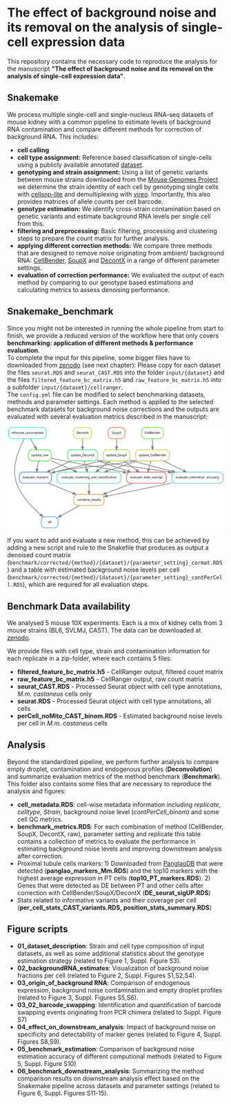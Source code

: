 # The effect of background noise and its removal on the analysis of single-cell expression data

This repository contains the necessary code to reproduce the analysis for the manuscript **"The effect of background noise and its removal on the analysis of single-cell expression data"**.

## Snakemake

We process multiple single-cell and single-nucleus RNA-seq datasets of mouse kidney with a common pipeline to estimate levels of background RNA contamination and compare different methods for correction of background RNA. This includes:  
- **cell calling**  
- **cell type assignment:** Reference based classification of single-cells using a publicly available annotated [dataset](https://genomebiology.biomedcentral.com/articles/10.1186/s13059-020-02048-6).
- **genotyping and strain assignment:** Using a list of genetic variants between mouse strains downloaded from the [Mouse Genomes Project](https://www.sanger.ac.uk/data/mouse-genomes-project//) we determine the strain identity of each cell by genotyping single cells with [cellsnp-lite](https://cellsnp-lite.readthedocs.io/) and demultiplexing with [vireo](https://vireosnp.readthedocs.io/). Importantly, this also provides matrices of allele counts per cell barcode. 
- **genotype estimation:** We identify cross-strain contamination based on genetic variants and estimate background RNA levels per single cell from this.
- **filtering and preprocessing:** Basic filtering, processing and clustering steps to prepare the count matrix for further analysis.
- **applying different correction methods:** We compare three methods that are designed to remove noise originating from ambient/ background RNA: [CellBender](https://www.biorxiv.org/content/10.1101/791699v1), [SoupX](https://doi.org/10.1093/gigascience/giaa151) and [DecontX](https://genomebiology.biomedcentral.com/articles/10.1186/s13059-020-1950-6) in a range of different parameter settings. 
- **evaluation of correction performance:** We evaluated the output of each method by comparing to our genotype based estimations and calculating metrics to assess denoising performance.

## Snakemake_benchmark

Since you might not be interested in running the whole pipeline from start to finish, we provide a reduced version of the workflow here that only covers **benchmarking: application of different methods & performance evaluation**.   
To complete the input for this pipeline, some bigger files have to downloaded from [zenodo](https://zenodo.org/record/7328632#.Y3YMtOzML0s) (see next chapter): Please copy for each dataset the files `seurat.RDS` and `seurat_CAST.RDS` into the folder `input/{dataset}` and the files `filtered_feature_bc_matrix.h5` and `raw_feature_bc_matrix.h5` into a subfolder `input/{dataset}/cellranger`.  
The `config.yml` file can be modified to select benchmarking datasets, methods and parameter settings. Each method is applied to the selected benchmark datasets for background noise corrections and the outputs are evaluated with several evaluation metrics described in the manuscript: 

![workflow](https://github.com/Hellmann-Lab/scRNA-seq_Contamination/blob/main/Snakemake_benchmark/rulegraph.svg?raw=true)

If you want to add and evaluate a new method, this can be achieved by adding a new script and rule to the Snakefile that produces as output a denoised count matrix (`benchmark/corrected/{method}/{dataset}/{parameter_setting}_cormat.RDS`) and a table with estimated background noise levels per cell (`benchmark/corrected/{method}/{dataset}/{parameter_setting}_contPerCell.RDS`), which are required for all evaluation steps. 


## Benchmark Data availability
We analysed 5 mouse 10X experiments. Each is a mix of kidney cells from 3 mouse strains (BL6, SVLMJ, CAST). The data can be downloaded at [zenodo](https://zenodo.org/record/7328632#.Y3YMtOzML0s).

We provide files with cell type, strain and contamination information for each replicate in a zip-folder, where each contains 5 files:

- **filtered_feature_bc_matrix.h5** - CellRanger output, filtered count matrix
- **raw_feature_bc_matrix.h5** - CellRanger output, raw count matrix
- **seurat_CAST.RDS** - Processed Seurat object with cell type annotations, *M.m. castaneus* cells only
- **seurat.RDS** - Processed Seurat object with cell type annotations, all cells
- **perCell_noMito_CAST_binom.RDS** - Estimated background noise levels per cell in *M.m. castaneus* cells

## Analysis

Beyond the standardized pipeline, we perform further analysis to compare empty droplet, contamination and endogenous profiles (**Deconvolution**) and summarize evaluation metrics of the method benchmark (**Benchmark**).  
This folder also contains some files that are necessary to reproduce the analysis and figures:   
- **cell_metadata.RDS**: cell-wise metadata information including *replicate*, *celltype*, *Strain*, background noise level (*contPerCell_binom*) and some cell QC metrics.  
- **benchmark_metrics.RDS**: For each combination of method (CellBender, SoupX, DecontX, raw), parameter setting and replicate this table contains a collection of metrics to evaluate the performance in estimating background noise levels and improving downstream analysis after correction. 
- Proximal tubule cells markers: 1) Downloaded from [PanglaoDB](https://panglaodb.se/markers.html?cell_type=%27Proximal%20tubule%20cells%27) that were detected (**panglao_markers_Mm.RDS**) and the top10 markers with the highest average expression in PT cells (**top10_PT_markers.RDS**). 2) Genes that were detected as DE between PT and other cells after correction with CellBender/SoupX/DecontX (**DE_seurat_sigUP.RDS**)
- Stats related to informative variants and their coverage per cell (**per_cell_stats_CAST_variants.RDS, position_stats_summary.RDS**)

## Figure scripts

- **01_dataset_description**: Strain and cell type composition of input datasets, as well as some additional statistics about the genotype estimation strategy (related to Figure 1, Suppl. Figure S3). 
- **02_backgroundRNA_estimates**: Visualization of background noise fractions per cell (related to Figure 2, Suppl. Figures S1,S2,S4).
- **03_origin_of_background RNA**: Comparison of endogenous expression, background noise contamination and empty droplet profiles (related to Figure 3, Suppl. Figures S5,S6).
- **03_02_barcode_swapping**: Identification and quantification of barcode swapping events originating from PCR chimera (related to Suppl. Figure S7)
- **04_effect_on_downstream_analysis**: Impact of background noise on specificity and detectability of marker genes (related to Figure 4, Suppl. Figures S8,S9).
- **05_benchmark_estimation**: Comparison of background noise estimation accuracy of different computional methods (related to Figure 5, Suppl. Figure S10)
- **06_benchmark_downstream_analysis**: Summarizing the method comparison results on downstream analysis effect based on the Snakemake pipeline across datasets and parameter settings (related to Figure 6, Suppl. Figures S11-15). 
